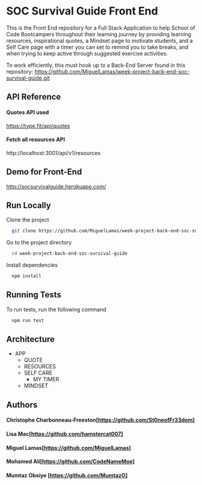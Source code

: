 # SOC Survival Guide Front End

This is the Front End repository for a Full Stack Application to help School of Code Bootcampers 
throughout their learning journey by providing learning resources, inspirational
quotes, a Mindset page to motivate students, and a Self Care page with a timer you can set to remind you to take breaks,
and when trying to keep active through suggested exercise activities.

To work efficiently, this must hook up to a Back-End Server found in this repository:
https://github.com/MiguelLamas/week-project-back-end-soc-survival-guide.git


## API Reference

#### Quotes API used

  https://type.fit/api/quotes

#### Fetch all resources API

  http://localhost:3001/api/v1/resources


## Demo for Front-End

http://socsurvivalguide.herokuapp.com/

## Run Locally

Clone the project

```bash
  git clone https://github.com/MiguelLamas/week-project-back-end-soc-survival-guide
```

Go to the project directory

```bash
  cd week-project-back-end-soc-survival-guide
```

Install dependencies

```bash
  npm install
```


## Running Tests

To run tests, run the following command

```bash
  npm run test
```


## Architecture

- APP
    - QUOTE
    - RESOURCES
    - SELF CARE
        - MY TIMER
    - MINDSET
    

## Authors

#### Christophe Charbonneau-Freeston[https://github.com/St0neofFr33dom]
#### Lisa Mac[https://github.com/hamstercat007]
#### Miguel Lamas[https://github.com/MiguelLamas]
#### Mohamed Ali[https://github.com/CodeNameMoe]
#### Mumtaz Obsiye [https://github.com/MumtazO]

